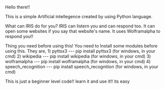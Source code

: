 Hello there!!

This is a simple Artificial intellegence created by using Python language.

What can IRIS do for you?
     IRIS can listern you and can respond too. It can open some websites if you say that website's name. It uses Wolframalpha to respond you!!
     
Thing you need before using this!
      You need to Install some modules before using this. They are,
          1) pyttsx3
          --- pip install pyttsx3 
               (for windows, in your cmd)
          2) wikipedia
          --- pip install wikipedia
              (for windows, in your cmd)
          3) wolframalpha
          --- pip install wolframalpha
              (for windows, in your cmd)
          4) speech_recognition
          --- pip install speech_recognition
              (for windows, in your cmd)
              
          
              
 This is just a beginner level code!!
 learn it and use it!!
 its easy
